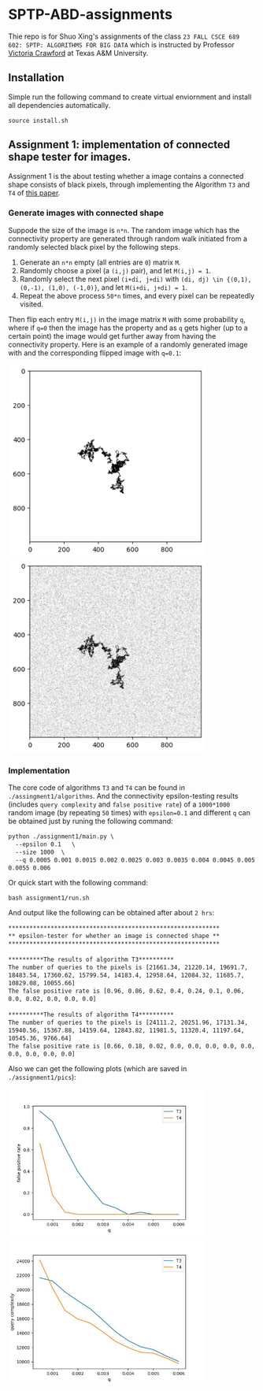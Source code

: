 # SPTP-ABD-assignments
Thie repo is for Shuo Xing's assignments of the class `23 FALL CSCE 689 602: SPTP: ALGORITHMS FOR BIG DATA` which is instructed by Professor [Victoria Crawford](https://engineering.tamu.edu/cse/profiles/crawford-victoria.html) at Texas A&M University. 


## Installation
Simple run the following command to create virtual enviornment and install all dependencies automatically.

```
source install.sh
```
## Assignment 1: implementation of connected shape tester for images.
Assignment 1 is the about testing whether a image contains a connected shape consists of black pixels, through implementing the Algorithm `T3` and `T4` of [this paper](http://people.csail.mit.edu/sofya/pixels.pdf).

### Generate images with connected shape
Suppode the size of the image is `n*n`. The random image which has the connectivity property are generated through random walk initiated from a randomly selected black pixel by the following steps. 

1. Generate an `n*n` empty (all entries are `0`) matrix `M`.
2. Randomly choose a pixel (a `(i,j)` pair), and let `M(i,j) = 1`.
3. Randomly select the next pixel `(i+di, j+di)` with `(di, dj) \in {(0,1), (0,-1), (1,0), (-1,0)}`, and let `M(i+di, j+di) = 1`.
4. Repeat the above process `50*n` times, and every pixel can be repeatedly visited.

Then flip each entry `M(i,j)` in the image matrix `M` with some probability `q`, where if `q=0` then the image has the property and as `q` gets higher (up to a certain point) the image would get further away from having the connectivity property. Here is an example of a randomly generated image with and the corresponding flipped image with `q=0.1`:

<img src="https://github.com/ShuoXing98/SPTP-ABD-assignments/blob/main/assignment1/pics/generated_image.png" alt="Image" width="400"><img src="https://github.com/ShuoXing98/SPTP-ABD-assignments/blob/main/assignment1/pics/flipped_image.png" alt="Image" width="400">

<!-- ![Generated Random image with connected shape](https://github.com/ShuoXing98/SPTP-ABD-assignments/blob/main/assignment1/pics/generated_image.png) -->



<!-- The following flipped image of the generated image can be obtained by setting `q` to `0.1`: -->

<!-- ![Flipped image](https://github.com/ShuoXing98/SPTP-ABD-assignments/blob/main/assignment1/pics/flipped_image.png) -->

### Implementation
The core code of algorithms `T3` and `T4` can be found in `./assingment1/algorithms`. And the connectivity epsilon-testing results (includes `query complexity` and `false positive rate`) of a `1000*1000` random image (by repeating `50` times) with `epsilon=0.1` and different `q` can be obtained just by runing the following command:

```
python ./assignment1/main.py \
  --epsilon 0.1   \
  --size 1000  \
  --q 0.0005 0.001 0.0015 0.002 0.0025 0.003 0.0035 0.004 0.0045 0.005 0.0055 0.006
```
 

Or quick start with the following command:

```
bash assignment1/run.sh
```

And output like the following can be obtained after about `2 hrs`:

```
************************************************************
** epsilon-tester for whether an image is connected shape **
************************************************************

**********The results of algorithm T3**********
The number of queries to the pixels is [21661.34, 21220.14, 19691.7, 18483.54, 17360.62, 15799.54, 14183.4, 12958.64, 12084.32, 11685.7, 10829.08, 10055.66]
The false positive rate is [0.96, 0.86, 0.62, 0.4, 0.24, 0.1, 0.06, 0.0, 0.02, 0.0, 0.0, 0.0]

**********The results of algorithm T4**********
The number of queries to the pixels is [24111.2, 20251.96, 17131.34, 15940.56, 15367.88, 14159.64, 12843.82, 11981.5, 11320.4, 11197.64, 10545.36, 9766.64]
The false positive rate is [0.66, 0.18, 0.02, 0.0, 0.0, 0.0, 0.0, 0.0, 0.0, 0.0, 0.0, 0.0]
```

Also we can get the following plots (which are saved in `./assignment1/pics`):

<!-- ![False positive rate](https://github.com/ShuoXing98/SPTP-ABD-assignments/blob/main/assignment1/pics/false_positive_rate_epsilon_0.1_50n.jpg) -->

<!-- ![Query complexity](https://github.com/ShuoXing98/SPTP-ABD-assignments/blob/main/assignment1/pics/avg_query_times_epsilon_0.1_50n.jpg){width=400px} -->

<img src="https://github.com/ShuoXing98/SPTP-ABD-assignments/blob/main/assignment1/pics/false_positive_rate_epsilon_0.1_50n.jpg" alt="Image" width="400"><img src="https://github.com/ShuoXing98/SPTP-ABD-assignments/blob/main/assignment1/pics/avg_query_times_epsilon_0.1_50n.jpg" alt="Image" width="400">